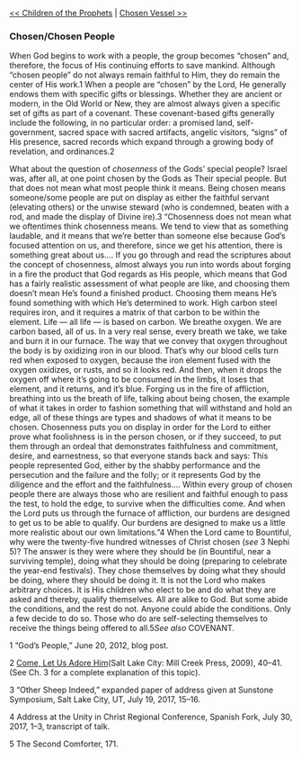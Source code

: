 [<< Children of the Prophets](Children%20of%20the%20Prophets)  |  [Chosen Vessel >>](Chosen%20Vessel)

### Chosen/Chosen People
When God begins to work with a people, the group becomes “chosen” and, therefore, the focus of His continuing efforts to save mankind. Although “chosen people” do not always remain faithful to Him, they do remain the center of His work.1 When a people are “chosen” by the Lord, He generally endows them with specific gifts or blessings. Whether they are ancient or modern, in the Old World or New, they are almost always given a specific set of gifts as part of a covenant. These covenant-based gifts generally include the following, in no particular order: a promised land, self-government, sacred space with sacred artifacts, angelic visitors, “signs” of His presence, sacred records which expand through a growing body of revelation, and ordinances.2

What about the question of *chosenness* of the Gods’ special people? Israel was, after all, at one point chosen by the Gods as Their special people. But that does not mean what most people think it means. Being chosen means someone/some people are put on display as either the faithful servant (elevating others) or the unwise steward (who is condemned, beaten with a rod, and made the display of Divine ire).3 “Chosenness does not mean what we oftentimes think chosenness means. We tend to view that as something laudable, and it means that we’re better than someone else because God’s focused attention on us, and therefore, since we get his attention, there is something great about us…. If you go through and read the scriptures about the concept of chosenness, almost always you run into words about forging in a fire the product that God regards as His people, which means that God has a fairly realistic assessment of what people are like, and choosing them doesn’t mean He’s found a finished product. Choosing them means He’s found something with which He’s determined to work. High carbon steel requires iron, and it requires a matrix of that carbon to be within the element. Life — all life — is based on carbon. We breathe oxygen. We are carbon based, all of us. In a very real sense, every breath we take, we take and burn it in our furnace. The way that we convey that oxygen throughout the body is by oxidizing iron in our blood. That’s why our blood cells turn red when exposed to oxygen, because the iron element fused with the oxygen oxidizes, or rusts, and so it looks red. And then, when it drops the oxygen off where it’s going to be consumed in the limbs, it loses that element, and it returns, and it’s blue. Forging us in the fire of affliction, breathing into us the breath of life, talking about being chosen, the example of what it takes in order to fashion something that will withstand and hold an edge, all of these things are types and shadows of what it means to be chosen. Chosenness puts you on display in order for the Lord to either prove what foolishness is in the person chosen, or if they succeed, to put them through an ordeal that demonstrates faithfulness and commitment, desire, and earnestness, so that everyone stands back and says: This people represented God, either by the shabby performance and the persecution and the failure and the folly; or it represents God by the diligence and the effort and the faithfulness…. Within every group of chosen people there are always those who are resilient and faithful enough to pass the test, to hold the edge, to survive when the difficulties come. And when the Lord puts us through the furnace of affliction, our burdens are designed to get us to be able to qualify. Our burdens are designed to make us a little more realistic about our own limitations.”4 When the Lord came to Bountiful, why were the twenty-five hundred witnesses of Christ chosen (*see* 3 Nephi 5)? The answer is they were where they should be (in Bountiful, near a surviving temple), doing what they should be doing (preparing to celebrate the year-end festivals). They chose themselves by doing what they should be doing, where they should be doing it. It is not the Lord who makes arbitrary choices. It is His children who elect to be and do what they are asked and thereby, qualify themselves. All are alike to God. But some abide the conditions, and the rest do not. Anyone could abide the conditions. Only a few decide to do so. Those who do are self-selecting themselves to receive the things being offered to all.5*See also* COVENANT.



1 “God’s People,” June 20, 2012, blog post.


2
[Come, Let Us Adore Him](#)(Salt Lake City: Mill Creek Press, 2009), 40–41. (See Ch. 3 for a complete explanation of this topic).


3 “Other Sheep Indeed,” expanded paper of address given at Sunstone Symposium, Salt Lake City, UT, July 19, 2017, 15–16.


4 Address at the Unity in Christ Regional Conference, Spanish Fork, July 30, 2017, 1–3, transcript of talk.


5 The Second Comforter, 171.
